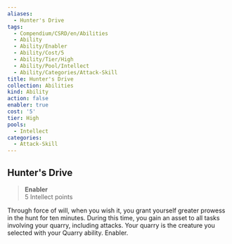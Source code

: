 ```yaml
---
aliases:
  - Hunter's Drive
tags:
  - Compendium/CSRD/en/Abilities
  - Ability
  - Ability/Enabler
  - Ability/Cost/5
  - Ability/Tier/High
  - Ability/Pool/Intellect
  - Ability/Categories/Attack-Skill
title: Hunter's Drive
collection: Abilities
kind: Ability
action: false
enabler: true
cost: '5'
tier: High
pools:
  - Intellect
categories:
  - Attack-Skill
---
```

## Hunter's Drive  
>**Enabler**  
>5 Intellect points
  
Through force of will, when you wish it, you grant yourself greater prowess in the hunt for ten minutes. During this time, you gain an asset to all tasks involving your quarry, including attacks. Your quarry is the creature you selected with your Quarry ability. Enabler.